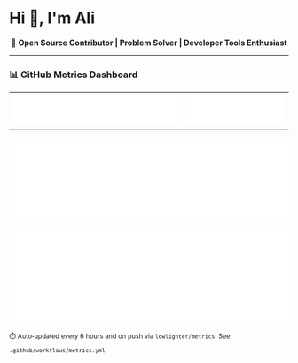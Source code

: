 # Hi 👋, I'm Ali

<div align="center">
  🚀 <strong>Open Source Contributor | Problem Solver | Developer Tools Enthusiast</strong>
</div>

---

### 📊 GitHub Metrics Dashboard

<!-- Row 1: Header (left) + Activity (right) -->

<table>
  <tr>
    <td width="62%" valign="top">
      <img src="./metrics-header.svg" alt="GitHub Metrics — Header" />
    </td>
    <td width="38%" valign="top">
      <img src="./metrics-activity.svg" alt="GitHub Metrics — Activity" />
    </td>
  </tr>
</table>

<!-- Row 2: Follow-up (Issues/PRs created by me) -->

<p align="center">
  <img src="./metrics-followup.svg" alt="GitHub Metrics — Issues & Pull Requests (Created by me)" />
</p>

<!-- Row 3: Languages (Most used + Recently used) -->

<p align="center">
  <img src="./metrics-languages.svg" alt="GitHub Metrics — Languages (Most used + Recently used)" />
</p>

<sub>⏱️ Auto‑updated every 6 hours and on push via <code>lowlighter/metrics</code>. See <code>.github/workflows/metrics.yml</code>.</sub>
